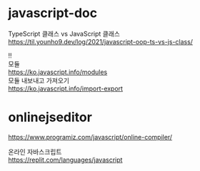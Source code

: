 # javascript-doc

TypeScript 클래스 vs JavaScript 클래스  
https://til.younho9.dev/log/2021/javascript-oop-ts-vs-js-class/

!!  
모듈  
https://ko.javascript.info/modules  
모듈 내보내고 가져오기  
https://ko.javascript.info/import-export

# onlinejseditor

https://www.programiz.com/javascript/online-compiler/

온라인 자바스크립트  
https://replit.com/languages/javascript
